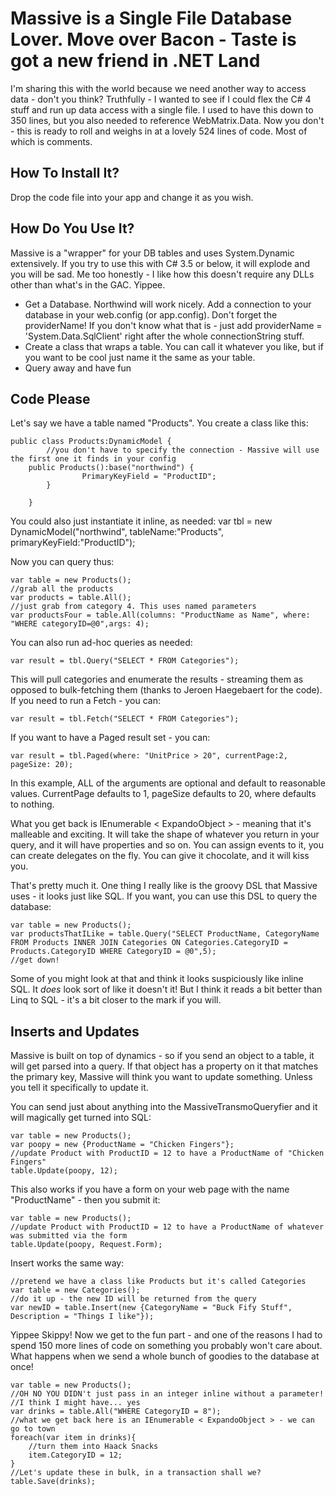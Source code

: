 Massive is a Single File Database Lover. Move over Bacon - Taste is got a new friend in .NET Land
=================================================================================================


I'm sharing this with the world because we need another way to access data - don't you think? Truthfully - I wanted to see if I could flex the C# 4 stuff and
run up data access with a single file. I used to have this down to 350 lines, but you also needed to reference WebMatrix.Data. Now you don't - this is ready to roll 
and weighs in at a lovely 524 lines of code. Most of which is comments.

How To Install It?
------------------
Drop the code file into your app and change it as you wish. 

How Do You Use It?
------------------
Massive is a "wrapper" for your DB tables and uses System.Dynamic extensively. If you try to use this with C# 3.5 or below, it will explode and you will be sad. Me too honestly - I like how this doesn't require any DLLs other than what's in the GAC. Yippee.

 * Get a Database. Northwind will work nicely. Add a connection to your database in your web.config (or app.config). Don't forget the providerName! If you don't know what that is - just add providerName = 'System.Data.SqlClient' right after the whole connectionString stuff.
 * Create a class that wraps a table. You can call it whatever you like, but if you want to be cool just name it the same as your table.
 * Query away and have fun

Code Please
-----------
Let's say we have a table named "Products". You create a class like this:
    
	public class Products:DynamicModel {
        	//you don't have to specify the connection - Massive will use the first one it finds in your config
		public Products():base("northwind") {
            		PrimaryKeyField = "ProductID";
        	}

    	}

You could also just instantiate it inline, as needed:
	var tbl = new DynamicModel("northwind", tableName:"Products", primaryKeyField:"ProductID");


Now you can query thus:

	var table = new Products();
	//grab all the products
	var products = table.All();
	//just grab from category 4. This uses named parameters
	var productsFour = table.All(columns: "ProductName as Name", where: "WHERE categoryID=@0",args: 4);

You can also run ad-hoc queries as needed:

	var result = tbl.Query("SELECT * FROM Categories");

This will pull categories and enumerate the results - streaming them as opposed to bulk-fetching them (thanks to Jeroen Haegebaert for the code). If you need to run a Fetch - you can:

	var result = tbl.Fetch("SELECT * FROM Categories");

If you want to have a Paged result set - you can:

	var result = tbl.Paged(where: "UnitPrice > 20", currentPage:2, pageSize: 20);

In this example, ALL of the arguments are optional and default to reasonable values. CurrentPage defaults to 1, pageSize defaults to 20, where defaults to nothing.

What you get back is IEnumerable < ExpandoObject > - meaning that it's malleable and exciting. It will take the shape of whatever you return in your query, and it will have properties and so on. You can assign events to it, you can create delegates on the fly. You can give it chocolate, and it will kiss you.

That's pretty much it. One thing I really like is the groovy DSL that Massive uses - it looks just like SQL. If you want, you can use this DSL to query the database:

	var table = new Products();
	var productsThatILike = table.Query("SELECT ProductName, CategoryName FROM Products INNER JOIN Categories ON Categories.CategoryID = Products.CategoryID WHERE CategoryID = @0",5);
	//get down!

Some of you might look at that and think it looks suspiciously like inline SQL. It *does* look sort of like it doesn't it! But I think it reads a bit better than Linq to SQL - it's a bit closer to the mark if you will. 

Inserts and Updates
-------------------
Massive is built on top of dynamics - so if you send an object to a table, it will get parsed into a query. If that object has a property on it that matches the primary key, Massive will think you want to update something. Unless you tell it specifically to update it.

You can send just about anything into the MassiveTransmoQueryfier and it will magically get turned into SQL:

	var table = new Products();
	var poopy = new {ProductName = "Chicken Fingers"};
	//update Product with ProductID = 12 to have a ProductName of "Chicken Fingers"
	table.Update(poopy, 12);

This also works if you have a form on your web page with the name "ProductName" - then you submit it:

	var table = new Products();
	//update Product with ProductID = 12 to have a ProductName of whatever was submitted via the form
	table.Update(poopy, Request.Form);

Insert works the same way:

	//pretend we have a class like Products but it's called Categories
	var table = new Categories();
	//do it up - the new ID will be returned from the query
	var newID = table.Insert(new {CategoryName = "Buck Fify Stuff", Description = "Things I like"});

Yippee Skippy! Now we get to the fun part - and one of the reasons I had to spend 150 more lines of code on something you probably won't care about. What happens when we send a whole bunch of goodies to the database at once!

	var table = new Products();
	//OH NO YOU DIDN't just pass in an integer inline without a parameter! 
	//I think I might have... yes
	var drinks = table.All("WHERE CategoryID = 8");
	//what we get back here is an IEnumerable < ExpandoObject > - we can go to town
	foreach(var item in drinks){
		//turn them into Haack Snacks
		item.CategoryID = 12;
	}
	//Let's update these in bulk, in a transaction shall we?
	table.Save(drinks);